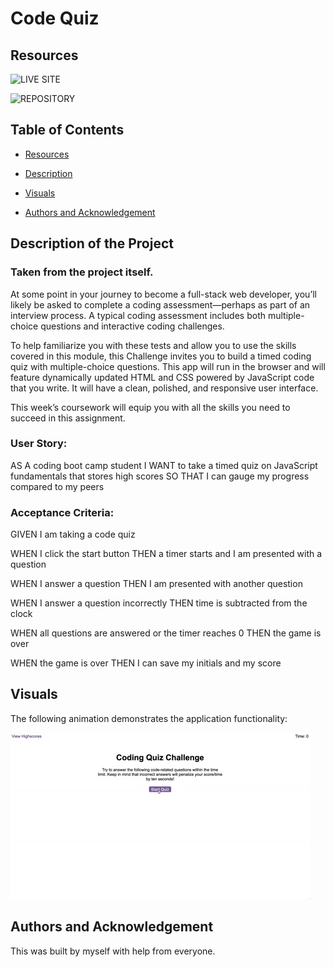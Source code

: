 # Code Quiz

## Resources
![LIVE SITE](https://okdavekk.github.io/code-quiz)

![REPOSITORY](https://github.com/okdavekk/code-quiz)

## Table of Contents
- [Resources](#resources)

- [Description](#description-of-the-project)

- [Visuals](#visuals)

- [Authors and Acknowledgement](#authors-and-acknowledgement)

## Description of the Project

### Taken from the project itself.
At some point in your journey to become a full-stack web developer, you’ll likely be asked to complete a coding assessment&mdash;perhaps as part of an interview process. A typical coding assessment includes both multiple-choice questions and interactive coding challenges. 

To help familiarize you with these tests and allow you to use the skills covered in this module, this Challenge invites you to build a timed coding quiz with multiple-choice questions. This app will run in the browser and will feature dynamically updated HTML and CSS powered by JavaScript code that you write. It will have a clean, polished, and responsive user interface. 

This week’s coursework will equip you with all the skills you need to succeed in this assignment.

### User Story:

AS A coding boot camp student
I WANT to take a timed quiz on JavaScript fundamentals that stores high scores
SO THAT I can gauge my progress compared to my peers

### Acceptance Criteria:

GIVEN I am taking a code quiz

WHEN I click the start button
THEN a timer starts and I am presented with a question

WHEN I answer a question
THEN I am presented with another question

WHEN I answer a question incorrectly
THEN time is subtracted from the clock

WHEN all questions are answered or the timer reaches 0
THEN the game is over

WHEN the game is over
THEN I can save my initials and my score


## Visuals

The following animation demonstrates the application functionality:

![A user clicks through an interactive coding quiz, then enters initials to save the high score before resetting and starting over.](./assets/04-web-apis-homework-demo.gif)

## Authors and Acknowledgement

This was built by myself with help from everyone.   
